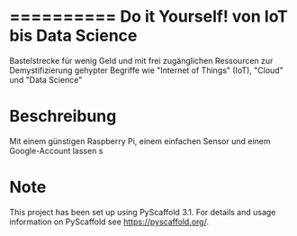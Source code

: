 ==========
Do it Yourself!
von IoT bis Data Science
==========

Bastelstrecke für wenig Geld und mit frei zugänglichen Ressourcen zur Demystifizierung gehypter Begriffe wie "Internet of Things" (IoT), "Cloud" und "Data Science"

Beschreibung
===========


Mit einem günstigen Raspberry Pi, einem einfachen Sensor und einem Google-Account lassen s

Note
====

This project has been set up using PyScaffold 3.1. For details and usage
information on PyScaffold see https://pyscaffold.org/.
